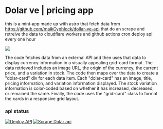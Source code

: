 # Dolar ve | pricing app

this is a mini-app made up with astro that fetch data from https://github.com/maikCyphlock/dollar-ve-api that do an scrape and retreive the data to cloudflare workers and github actions cron deploy api every one hour

![](https://imgur.com/YPnSN2h.png)

The code fetches data from an external API and then uses that data to display currency information in a visually appealing grid-card format. The data retrieved includes an image URL, the origin of the currency, the current price, and a variation in stock. The code then maps over the data to create a "dolar-card" div for each data item. Each "dolar-card" has an image, title, pricing information, and variation information displayed. The stock variation information is color-coded based on whether it has increased, decreased, or remained the same. Finally, the code uses the "grid-card" class to format the cards in a responsive grid layout.

### api status

[![Deploy API](https://github.com/maikCyphlock/dollar-ve-api/actions/workflows/deploy-api.yml/badge.svg?branch=master)](https://github.com/maikCyphlock/dollar-ve-api/actions/workflows/deploy-api.yml) [![Scrape Dolar api](https://github.com/maikCyphlock/dollar-ve-api/actions/workflows/cron-scrapper.yml/badge.svg)](https://github.com/maikCyphlock/dollar-ve-api/actions/workflows/cron-scrapper.yml)
